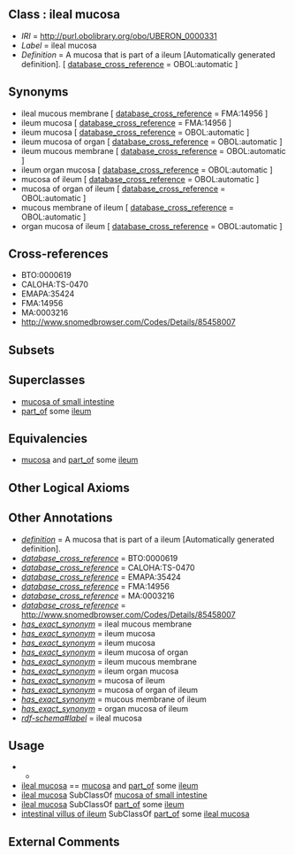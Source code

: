 
## Class : ileal mucosa

 * *IRI* = http://purl.obolibrary.org/obo/UBERON_0000331
 * *Label* = ileal mucosa
 * *Definition* = A mucosa that is part of a ileum [Automatically generated definition]. [ [database_cross_reference](../../ef/oboInOwl#hasDbXref.md) = OBOL:automatic ]

## Synonyms

 * ileal mucous membrane [ [database_cross_reference](../../ef/oboInOwl#hasDbXref.md) = FMA:14956 ]
 * ileum mucosa [ [database_cross_reference](../../ef/oboInOwl#hasDbXref.md) = FMA:14956 ]
 * ileum mucosa [ [database_cross_reference](../../ef/oboInOwl#hasDbXref.md) = OBOL:automatic ]
 * ileum mucosa of organ [ [database_cross_reference](../../ef/oboInOwl#hasDbXref.md) = OBOL:automatic ]
 * ileum mucous membrane [ [database_cross_reference](../../ef/oboInOwl#hasDbXref.md) = OBOL:automatic ]
 * ileum organ mucosa [ [database_cross_reference](../../ef/oboInOwl#hasDbXref.md) = OBOL:automatic ]
 * mucosa of ileum [ [database_cross_reference](../../ef/oboInOwl#hasDbXref.md) = OBOL:automatic ]
 * mucosa of organ of ileum [ [database_cross_reference](../../ef/oboInOwl#hasDbXref.md) = OBOL:automatic ]
 * mucous membrane of ileum [ [database_cross_reference](../../ef/oboInOwl#hasDbXref.md) = OBOL:automatic ]
 * organ mucosa of ileum [ [database_cross_reference](../../ef/oboInOwl#hasDbXref.md) = OBOL:automatic ]

## Cross-references

 * BTO:0000619
 * CALOHA:TS-0470
 * EMAPA:35424
 * FMA:14956
 * MA:0003216
 * http://www.snomedbrowser.com/Codes/Details/85458007

## Subsets


## Superclasses

 * [mucosa of small intestine](../../UBERON/04/UBERON_0001204.md)
 * [part_of](../../BFO/50/BFO_0000050.md) some [ileum](../../UBERON/16/UBERON_0002116.md)

## Equivalencies

 * [mucosa](../../UBERON/44/UBERON_0000344.md) and [part_of](../../BFO/50/BFO_0000050.md) some [ileum](../../UBERON/16/UBERON_0002116.md)

## Other Logical Axioms


## Other Annotations

 * *[definition](../../IAO/15/IAO_0000115.md)* = A mucosa that is part of a ileum [Automatically generated definition].
 * *[database_cross_reference](../../ef/oboInOwl#hasDbXref.md)* = BTO:0000619
 * *[database_cross_reference](../../ef/oboInOwl#hasDbXref.md)* = CALOHA:TS-0470
 * *[database_cross_reference](../../ef/oboInOwl#hasDbXref.md)* = EMAPA:35424
 * *[database_cross_reference](../../ef/oboInOwl#hasDbXref.md)* = FMA:14956
 * *[database_cross_reference](../../ef/oboInOwl#hasDbXref.md)* = MA:0003216
 * *[database_cross_reference](../../ef/oboInOwl#hasDbXref.md)* = http://www.snomedbrowser.com/Codes/Details/85458007
 * *[has_exact_synonym](../../ym/oboInOwl#hasExactSynonym.md)* = ileal mucous membrane
 * *[has_exact_synonym](../../ym/oboInOwl#hasExactSynonym.md)* = ileum mucosa
 * *[has_exact_synonym](../../ym/oboInOwl#hasExactSynonym.md)* = ileum mucosa
 * *[has_exact_synonym](../../ym/oboInOwl#hasExactSynonym.md)* = ileum mucosa of organ
 * *[has_exact_synonym](../../ym/oboInOwl#hasExactSynonym.md)* = ileum mucous membrane
 * *[has_exact_synonym](../../ym/oboInOwl#hasExactSynonym.md)* = ileum organ mucosa
 * *[has_exact_synonym](../../ym/oboInOwl#hasExactSynonym.md)* = mucosa of ileum
 * *[has_exact_synonym](../../ym/oboInOwl#hasExactSynonym.md)* = mucosa of organ of ileum
 * *[has_exact_synonym](../../ym/oboInOwl#hasExactSynonym.md)* = mucous membrane of ileum
 * *[has_exact_synonym](../../ym/oboInOwl#hasExactSynonym.md)* = organ mucosa of ileum
 * *[rdf-schema#label](../../el/rdf-schema#label.md)* = ileal mucosa

## Usage

 * -
 * [ileal mucosa](../../UBERON/31/UBERON_0000331.md) == [mucosa](../../UBERON/44/UBERON_0000344.md) and [part_of](../../BFO/50/BFO_0000050.md) some [ileum](../../UBERON/16/UBERON_0002116.md)
 * [ileal mucosa](../../UBERON/31/UBERON_0000331.md) SubClassOf [mucosa of small intestine](../../UBERON/04/UBERON_0001204.md)
 * [ileal mucosa](../../UBERON/31/UBERON_0000331.md) SubClassOf [part_of](../../BFO/50/BFO_0000050.md) some [ileum](../../UBERON/16/UBERON_0002116.md)
 * [intestinal villus of ileum](../../UBERON/44/UBERON_0008344.md) SubClassOf [part_of](../../BFO/50/BFO_0000050.md) some [ileal mucosa](../../UBERON/31/UBERON_0000331.md)

## External Comments


